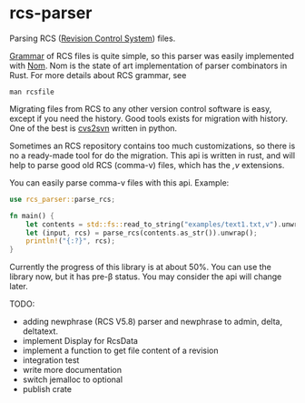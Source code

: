 # rcs-parser
Parsing RCS ([Revision Control System](https://www.gnu.org/software/rcs/)) files.

[Grammar](https://www.gnu.org/software/rcs/manual/html_node/comma_002dv-grammar.html#comma_002dv-grammar) of RCS files is quite simple, so this parser was easily implemented with [Nom](https://github.com/Geal/nom). Nom is the state of art implementation of parser combinators in Rust. For more details about RCS grammar, see
```shell
man rcsfile
```

Migrating files from RCS to any other version control software is easy, except if you need the history. Good tools exists for migration with history. One of the best is [cvs2svn](https://github.com/mhagger/cvs2svn) written in python. 

Sometimes an RCS repository contains too much customizations, so there is no a ready-made tool for do the migration. This api is written in rust, and will help to parse good old RCS (comma-v) files, which has the *,v* extensions.

You can easily parse comma-v files with this api. 
Example:
```rust
use rcs_parser::parse_rcs;

fn main() {
    let contents = std::fs::read_to_string("examples/text1.txt,v").unwrap();
    let (input, rcs) = parse_rcs(contents.as_str()).unwrap();
    println!("{:?}", rcs);
}
```


Currently the progress of this library is at about 50%. 
You can use the library now, but it has pre-β status. You may consider the api will change later.

TODO: 

- adding newphrase (RCS V5.8) parser and newphrase to admin, delta, deltatext.
- implement Display for RcsData
- implement a function to get file content of a revision
- integration test
- write more documentation
- switch jemalloc to optional
- publish crate

